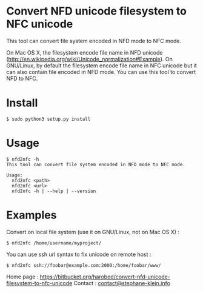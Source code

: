 Convert NFD unicode filesystem to NFC unicode
=============================================

This tool can convert file system encoded in NFD mode to NFC mode.

On Mac OS X, the filesystem encode file name in NFD unicode 
(http://en.wikipedia.org/wiki/Unicode_normalization#Example).
On GNU/Linux, by default the filesystem encode file name in NFC unicode
but it can also contain file encoded in NFD mode.
You can use this tool to convert NFD to NFC.



Install
=======



    $ sudo python3 setup.py install


Usage
=====



    $ nfd2nfc -h
    This tool can convert file system encoded in NFD mode to NFC mode.

    Usage:
      nfd2nfc <path>
      nfd2nfc <url>
      nfd2nfc -h | --help | --version



Examples
========

Convert on local file system (use it on GNU/Linux, not on Mac OS X) :



    $ nfd2nfc /home/username/myproject/

You can use ssh url syntax to fix unicode on remote host :



    $ nfd2nfc ssh://foobar@example.com:2000:/home/foobar/www/

Home page : https://bitbucket.org/harobed/convert-nfd-unicode-filesystem-to-nfc-unicode
Contact : contact@stephane-klein.info

